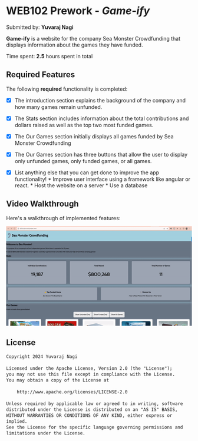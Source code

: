 # WEB102 Prework - *Game-ify*

Submitted by: **Yuvaraj Nagi**

**Game-ify** is a website for the company Sea Monster Crowdfunding that displays information about the games they have funded.

Time spent: **2.5** hours spent in total

## Required Features

The following **required** functionality is completed:

* [x] The introduction section explains the background of the company and how many games remain unfunded.
* [x] The Stats section includes information about the total contributions and dollars raised as well as the top two most funded games.
* [x] The Our Games section initially displays all games funded by Sea Monster Crowdfunding
* [x] The Our Games section has three buttons that allow the user to display only unfunded games, only funded games, or all games.

* [x] List anything else that you can get done to improve the app functionality!
      * Improve user interface using a framework like angular or react.
      * Host the website on a server
      * Use a database

## Video Walkthrough

Here's a walkthrough of implemented features:

<img src='https://github.com/yuvi55/web102_prework/blob/main/demo.gif' title='Video Walkthrough' width='' alt='Video Walkthrough' />


## License

    Copyright 2024 Yuvaraj Nagi

    Licensed under the Apache License, Version 2.0 (the "License");
    you may not use this file except in compliance with the License.
    You may obtain a copy of the License at

        http://www.apache.org/licenses/LICENSE-2.0

    Unless required by applicable law or agreed to in writing, software
    distributed under the License is distributed on an "AS IS" BASIS,
    WITHOUT WARRANTIES OR CONDITIONS OF ANY KIND, either express or implied.
    See the License for the specific language governing permissions and
    limitations under the License.
